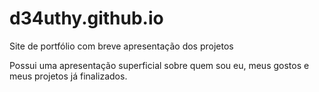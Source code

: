 # d34uthy.github.io
Site de portfólio com breve apresentação dos projetos

Possui uma apresentação superficial sobre quem sou eu, meus gostos e meus projetos já finalizados.
